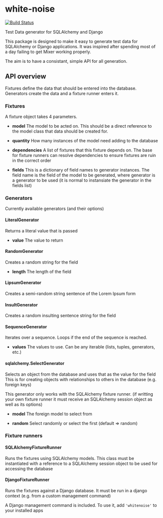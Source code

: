 # white-noise
[![Build Status](https://travis-ci.org/James1345/white-noise.svg?branch=feature%2Fdjango-management-command)](https://travis-ci.org/James1345/white-noise)

Test Data generator for SQLAlchemy and Django

This package is designed to make it easy to generate test data for SQLAlchemy
or Django applications. It was inspired after spending
most of a day failing to get Mixer working properly.

The aim is to have a consistant, simple API for all generation.

## API overview
Fixtures define the data that should be entered into the database. Generators
create the data and a fixture runner enters it.

### Fixtures

A fixture object takes 4 parameters.

- **model** The model to be acted on. This
should be a direct reference to the model class that data should be created for.

- **quantity** How many instances of the model need adding to the database

- **dependencies** A list of fixtures that this fixture depends on. The base for fixture runners can resolve dependencies to ensure fixtures are ruin in the correct order

- **fields** This is a dictionary of field names to generator instances. The field name is the field of the model to be generated, where generator is a generator to be used (it is normal to instansiate the generator in the fields list)

### Generators

Currently available generators (and their options)

#### LiteralGenerator

Returns a literal value that is passed

- **value** The value to return

#### RandomGenerator

Creates a random string for the field

- **length** The length of the field

#### LipsumGenerator

Creates a semi-random string sentence of the Lorem Ipsum form

#### InsultGenerator

Creates a random insulting sentence  string for the field

#### SequenceGenerator

Iterates over a sequence. Loops if the end of the sequence is reached.

- **values** The values to use. Can be any iterable (lists, tuples, generators, etc.)

#### sqlalchemy.SelectGenerator
Selects an object from the database and uses that as the value for the field
This is for creating objects with relationships to others in the database (e.g. foreign keys)

This generator only works with the SQLAlchemy fixture runner. (if writting your own fixture runner
it must receive an SQLAlchemy session object as well as its options)

- **model** The foreign model to select from

- **random** Select randomly or select the first (default => random)


### Fixture runners

#### SQLAlchemyFixtureRunner

Runs the fixtures using SQLAlchemy models. This class must be instantiated with
a reference to a SQLAlchemy session object to be used for accessing the database

#### DjangoFixtureRunner

Runs the fixtures against a Django database. It must be run in a django context
(e.g. from a custom management command)

A Django management command is included. To use it, add `'whitenoise'` to your
installed apps
